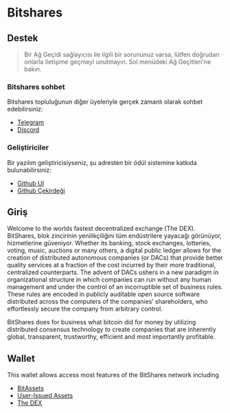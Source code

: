 # Bitshares

## Destek

> Bir Ağ Geçidi sağlayıcısı ile ilgili bir sorununuz varsa, lütfen doğrudan onlarla iletişime geçmeyi unutmayın. Sol menüdeki Ağ Geçitleri'ne bakın.

### Bitshares sohbet

Bitshares topluluğunun diğer üyeleriyle gerçek zamanlı olarak sohbet edebilirsiniz:

- [Telegram](https://t.me/BitSharesDEX)
- [Discord](https://discord.gg/GsjQfAJ)

### Geliştiriciler

Bir yazılım geliştiricisiyseniz, şu adresten bir ödül sistemine katkıda bulunabilirsiniz:

- [Github UI](https://github.com/bitshares/bitshares-ui)
- [Github Çekirdeği](https://github.com/bitshares/bitshares-core) 

## Giriş

Welcome to the worlds fastest decentralized exchange (The DEX). BitShares, blok zincirinin yenilikçiliğini tüm endüstrilere yayacağı görünüyor, hizmetlerine güveniyor. Whether its banking, stock exchanges, lotteries, voting, music, auctions or many others, a digital public ledger allows for the creation of distributed autonomous companies (or DACs) that provide better quality services at a fraction of the cost incurred by their more traditional, centralized counterparts. The advent of DACs ushers in a new paradigm in organizational structure in which companies can run without any human management and under the control of an incorruptible set of business rules. These rules are encoded in publicly auditable open source software distributed across the computers of the companies’ shareholders, who effortlessly secure the company from arbitrary control.

BitShares does for business what bitcoin did for money by utilizing distributed consensus technology to create companies that are inherently global, transparent, trustworthy, efficient and most importantly profitable.

## Wallet

This wallet allows access most features of the BitShares network including

- [BitAssets](/help/assets/mpa.md)
- [User-Issued Assets](/help/assets/uia.md)
- [The DEX](/help/dex/introduction.md)